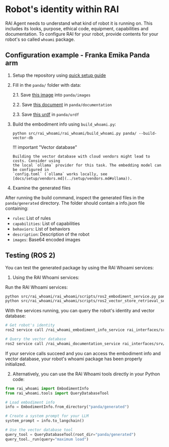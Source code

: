 # Robot's identity within RAI

RAI Agent needs to understand what kind of robot it is running on. This includes its looks, purpose,
ethical code, equipment, capabilities and documentation. To configure RAI for your robot, provide
contents for your robot's so called `whoami` package.

## Configuration example - Franka Emika Panda arm

1.  Setup the repository using [quick setup guide](../setup/install.md)

2.  Fill in the `panda/` folder with data:

    2.1. Save [this image](https://robodk.com/robot/img/Franka-Emika-Panda-robot.png) into
    `panda/images`

    2.2. Save
    [this document](https://github.com/user-attachments/files/16417196/Franka.Emika.Panda.robot.-.RoboDK.pdf)
    in `panda/documentation`

    2.3. Save
    [this urdf](https://github.com/frankaemika/franka_ros/blob/develop/franka_description/robots/panda/panda.urdf.xacro)
    in `panda/urdf`

3.  Build the embodiment info using `build_whoami.py`:

    ```shell
    python src/rai_whoami/rai_whoami/build_whoami.py panda/ --build-vector-db
    ```

    !!! important "Vector database"

        Building the vector database with cloud vendors might lead to costs. Consider using
        the local `ollama` provider for this task. The embedding model can be configured in
        `config.toml` (`ollama` works locally, see
        [docs/setup/vendors.md](../setup/vendors.md#ollama)).

4.  Examine the generated files

After running the build command, inspect the generated files in the `panda/generated` directory. The
folder should contain a info.json file containing:

-   `rules`: List of rules
-   `capabilities`: List of capabilities
-   `behaviors`: List of behaviors
-   `description`: Description of the robot
-   `images`: Base64 encoded images

## Testing (ROS 2)

You can test the generated package by using the RAI Whoami services:

1. Using the RAI Whoami services:

Run the RAI Whoami services:

```bash
python src/rai_whoami/rai_whoami/scripts/ros2_embodiment_service.py panda/ &
python src/rai_whoami/rai_whoami/scripts/ros2_vector_store_retrieval_service.py panda/
```

With the services running, you can query the robot's identity and vector database:

```bash
# Get robot's identity
ros2 service call /rai_whoami_embodiment_info_service rai_interfaces/srv/EmbodimentInfo

# Query the vector database
ros2 service call /rai_whoami_documentation_service rai_interfaces/srv/VectorStoreRetrieval "query: 'maximum load'"
```

If your service calls succeed and you can access the embodiment info and vector database, your
robot's whoami package has been properly initialized.

2. Alternatively, you can use the RAI Whoami tools directly in your Python code:

```python
from rai_whoami import EmbodimentInfo
from rai_whoami.tools import QueryDatabaseTool

# Load embodiment info
info = EmbodimentInfo.from_directory("panda/generated")

# Create a system prompt for your LLM
system_prompt = info.to_langchain()

# Use the vector database tool
query_tool = QueryDatabaseTool(root_dir="panda/generated")
query_tool._run(query="maximum load")
```
